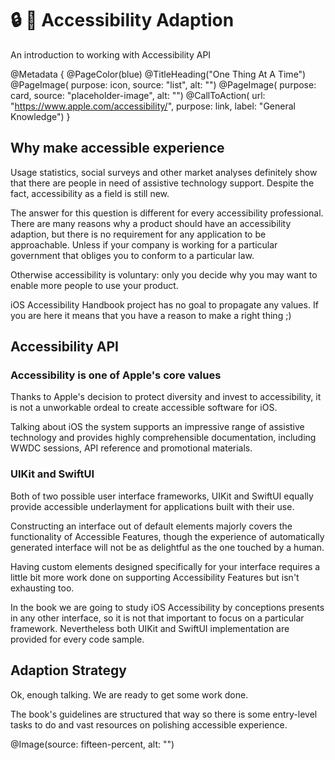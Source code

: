 # 🔒 🥸 Accessibility Adaption

An introduction to working with Accessibility API

@Metadata {
    @PageColor(blue)
    @TitleHeading("One Thing At A Time")
    @PageImage(
               purpose: icon, 
               source: "list", 
               alt: "")
    @PageImage(
               purpose: card, 
               source: "placeholder-image", 
               alt: "")
    @CallToAction(
                url: "https://www.apple.com/accessibility/",
                purpose: link, 
                label: "General Knowledge")
}

## Why make accessible experience
Usage statistics, social surveys and other market analyses definitely show that there are people in need of assistive technology support. Despite the fact, accessibility as a field is still new. 

The answer for this question is different for every accessibility professional. There are many reasons why a product should have an accessibility adaption, but there is no requirement for any application to be approachable. Unless if your company is working for a particular government that obliges you to conform to a particular law. 

Otherwise accessibility is voluntary: only you decide why you may want to enable more people to use your product. 

iOS Accessibility Handbook project has no goal to propagate any values. If you are here it means that you have a reason to make a right thing ;)


## Accessibility API

### Accessibility is one of Apple's core values
Thanks to Apple's decision to protect diversity and invest to accessibility, it is not a unworkable ordeal to create accessible software for iOS.

Talking about iOS the system supports an impressive range of assistive technology and provides highly comprehensible documentation, including WWDC sessions, API reference and promotional materials. 

### UIKit and SwiftUI
Both of two possible user interface frameworks, UIKit and SwiftUI equally provide accessible underlayment for applications built with their use. 

Constructing an interface out of default elements majorly covers the functionality of Accessible Features, though the experience of automatically generated interface will not be as delightful as the one touched by a human. 

Having custom elements designed specifically for your interface requires a little bit more work done on supporting Accessibility Features but isn't exhausting too. 

In the book we are going to study iOS Accessibility by conceptions presents in any other interface, so it is not that important to focus on a particular framework. Nevertheless both UIKit and SwiftUI implementation are provided for every code sample.

## Adaption Strategy

Ok, enough talking. We are ready to get some work done. 

The book's guidelines are structured that way so there is some entry-level tasks to do and vast resources on polishing accessible experience. 

@Image(source: fifteen-percent, alt: "")

